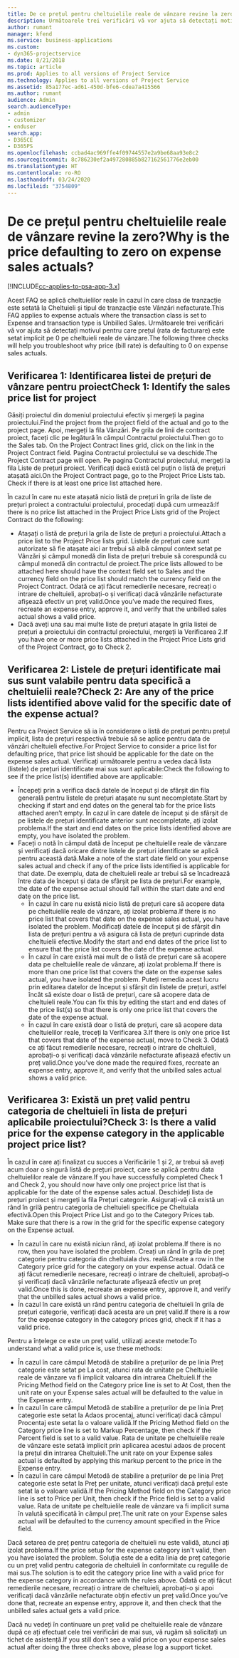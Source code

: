 ```yaml
---
title: De ce prețul pentru cheltuielile reale de vânzare revine la zero?
description: Următoarele trei verificări vă vor ajuta să detectați motivul pentru care prețul este setat implicit pe 0 pe cheltuieli reale de vânzare.
author: rumant
manager: kfend
ms.service: business-applications
ms.custom:
- dyn365-projectservice
ms.date: 8/21/2018
ms.topic: article
ms.prod: Applies to all versions of Project Service
ms.technology: Applies to all versions of Project Service
ms.assetid: 85a177ec-ad61-450d-bfe6-cdea7a415566
ms.author: rumant
audience: Admin
search.audienceType:
- admin
- customizer
- enduser
search.app:
- D365CE
- D365PS
ms.openlocfilehash: ccbad4ac969ffe4f09744557e2a9be68aa93e8c2
ms.sourcegitcommit: 8c786230ef2a497280885b827162561776e2eb00
ms.translationtype: HT
ms.contentlocale: ro-RO
ms.lasthandoff: 03/24/2020
ms.locfileid: "3754809"
---
```

# <a name="why-is-the-price-defaulting-to-zero-on-expense-sales-actuals"></a><span data-ttu-id="32cc2-103">De ce prețul pentru cheltuielile reale de vânzare revine la zero?</span><span class="sxs-lookup"><span data-stu-id="32cc2-103">Why is the price defaulting to zero on expense sales actuals?</span></span>

[!INCLUDE[cc-applies-to-psa-app-3.x](../includes/cc-applies-to-psa-app-3x.md)]

<span data-ttu-id="32cc2-104">Acest FAQ se aplică cheltuielilor reale în cazul în care clasa de tranzacție este setată la Cheltuieli și tipul de tranzacție este Vânzări nefacturate.</span><span class="sxs-lookup"><span data-stu-id="32cc2-104">This FAQ applies to expense actuals where the transaction class is set to Expense and transaction type is Unbilled Sales.</span></span> <span data-ttu-id="32cc2-105">Următoarele trei verificări vă vor ajuta să detectați motivul pentru care prețul (rata de facturare) este setat implicit pe 0 pe cheltuieli reale de vânzare.</span><span class="sxs-lookup"><span data-stu-id="32cc2-105">The following three checks will help you troubleshoot why price (bill rate) is defaulting to 0 on expense sales actuals.</span></span>

## <a name="check-1-identify-the-sales-price-list-for-project"></a><span data-ttu-id="32cc2-106">Verificarea 1: Identificarea listei de prețuri de vânzare pentru proiect</span><span class="sxs-lookup"><span data-stu-id="32cc2-106">Check 1: Identify the sales price list for project</span></span>

<span data-ttu-id="32cc2-107">Găsiți proiectul din domeniul proiectului efectiv și mergeți la pagina proiectului.</span><span class="sxs-lookup"><span data-stu-id="32cc2-107">Find the project from the project field of the actual and go to the project page.</span></span> <span data-ttu-id="32cc2-108">Apoi, mergeți la fila Vânzări. Pe grila de linii de contract proiect, faceți clic pe legătură în câmpul Contractul proiectului.</span><span class="sxs-lookup"><span data-stu-id="32cc2-108">Then go to the Sales tab. On the Project Contract lines grid, click on the link in the Project Contract field.</span></span> <span data-ttu-id="32cc2-109">Pagina Contractul proiectului se va deschide.</span><span class="sxs-lookup"><span data-stu-id="32cc2-109">The Project Contract page will open.</span></span> <span data-ttu-id="32cc2-110">Pe pagina Contractul proiectului, mergeți la fila Liste de prețuri proiect. Verificați dacă există cel puțin o listă de prețuri atașată aici.</span><span class="sxs-lookup"><span data-stu-id="32cc2-110">On the Project Contract page, go to the Project Price Lists tab. Check if there is at least one price list attached here.</span></span>

<span data-ttu-id="32cc2-111">În cazul în care nu este atașată nicio listă de prețuri în grila de liste de prețuri proiect a contractului proiectului, procedați după cum urmează:</span><span class="sxs-lookup"><span data-stu-id="32cc2-111">If there is no price list attached in the Project Price Lists grid of the Project Contract do the following:</span></span>

- <span data-ttu-id="32cc2-112">Atașați o listă de prețuri la grila de liste de prețuri a proiectului.</span><span class="sxs-lookup"><span data-stu-id="32cc2-112">Attach a price list to the Project Price lists grid.</span></span> <span data-ttu-id="32cc2-113">Listele de prețuri care sunt autorizate să fie atașate aici ar trebui să aibă câmpul context setat pe Vânzări și câmpul monedă din lista de prețuri trebuie să corespundă cu câmpul monedă din contractul de proiect.</span><span class="sxs-lookup"><span data-stu-id="32cc2-113">The price lists allowed to be attached here should have the context field set to Sales and the currency field on the price list should match the currency field on the Project Contract.</span></span> <span data-ttu-id="32cc2-114">Odată ce ați făcut remedierile necesare, recreați o intrare de cheltuieli, aprobați-o și verificați dacă vânzările nefacturate afișează efectiv un preț valid.</span><span class="sxs-lookup"><span data-stu-id="32cc2-114">Once you’ve made the required fixes, recreate an expense entry, approve it, and verify that the unbilled sales actual shows a valid price.</span></span>
- <span data-ttu-id="32cc2-115">Dacă aveți una sau mai multe liste de prețuri atașate în grila listei de prețuri a proiectului din contractul proiectului, mergeți la Verificarea 2.</span><span class="sxs-lookup"><span data-stu-id="32cc2-115">If you have one or more price lists attached in the Project Price Lists grid of the Project Contract, go to Check 2.</span></span>

## <a name="check-2-are-any-of-the-price-lists-identified-above-valid-for-the-specific-date-of-the-expense-actual"></a><span data-ttu-id="32cc2-116">Verificarea 2: Listele de prețuri identificate mai sus sunt valabile pentru data specifică a cheltuielii reale?</span><span class="sxs-lookup"><span data-stu-id="32cc2-116">Check 2: Are any of the price lists identified above valid for the specific date of the expense actual?</span></span>

<span data-ttu-id="32cc2-117">Pentru ca Project Service să ia în considerare o listă de prețuri pentru prețul implicit, lista de prețuri respectivă trebuie să se aplice pentru data de vânzări cheltuieli efective.</span><span class="sxs-lookup"><span data-stu-id="32cc2-117">For Project Service to consider a price list for defaulting price, that price list should be applicable for the date on the expense sales actual.</span></span> <span data-ttu-id="32cc2-118">Verificați următoarele pentru a vedea dacă lista (listele) de prețuri identificate mai sus sunt aplicabile:</span><span class="sxs-lookup"><span data-stu-id="32cc2-118">Check the following to see if the price list(s) identified above are applicable:</span></span>

- <span data-ttu-id="32cc2-119">Începeți prin a verifica dacă datele de început și de sfârșit din fila generală pentru listele de prețuri atașate nu sunt necompletate.</span><span class="sxs-lookup"><span data-stu-id="32cc2-119">Start by checking if start and end dates on the general tab for the price lists attached aren’t empty.</span></span> <span data-ttu-id="32cc2-120">În cazul în care datele de început și de sfârșit de pe listele de prețuri identificate anterior sunt necompletate, ați izolat problema.</span><span class="sxs-lookup"><span data-stu-id="32cc2-120">If the start and end dates on the price lists identified above are empty, you have isolated the problem.</span></span> 
- <span data-ttu-id="32cc2-121">Faceți o notă în câmpul dată de început pe cheltuielile reale de vânzare și verificați dacă oricare dintre listele de prețuri identificate se aplică pentru această dată.</span><span class="sxs-lookup"><span data-stu-id="32cc2-121">Make a note of the start date field on your expense sales actual and check if any of the price lists identified is applicable for that date.</span></span> <span data-ttu-id="32cc2-122">De exemplu, data de cheltuieli reale ar trebui să se încadrează între data de început și data de sfârșit pe lista de prețuri.</span><span class="sxs-lookup"><span data-stu-id="32cc2-122">For example, the date of the expense actual should fall within the start date and end date on the price list.</span></span> 
    - <span data-ttu-id="32cc2-123">În cazul în care nu există nicio listă de prețuri care să acopere data pe cheltuielile reale de vânzare, ați izolat problema.</span><span class="sxs-lookup"><span data-stu-id="32cc2-123">If there is no price list that covers that date on the expense sales actual, you have isolated the problem.</span></span> <span data-ttu-id="32cc2-124">Modificați datele de început și de sfârșit din lista de prețuri pentru a vă asigura că lista de prețuri cuprinde data cheltuielii efective.</span><span class="sxs-lookup"><span data-stu-id="32cc2-124">Modify the start and end dates of the price list to ensure that the price list covers the date of the expense actual.</span></span> 
    - <span data-ttu-id="32cc2-125">În cazul în care există mai mult de o listă de prețuri care să acopere data pe cheltuielile reale de vânzare, ați izolat problema.</span><span class="sxs-lookup"><span data-stu-id="32cc2-125">If there is more than one price list that covers the date on the expense sales actual, you have isolated the problem.</span></span> <span data-ttu-id="32cc2-126">Puteți remedia acest lucru prin editarea datelor de început și sfârșit din listele de prețuri, astfel încât să existe doar o listă de prețuri, care să acopere data de cheltuieli reale.</span><span class="sxs-lookup"><span data-stu-id="32cc2-126">You can fix this by editing the start and end dates of the price list(s) so that there is only one price list that covers the date of the expense actual.</span></span> 
    - <span data-ttu-id="32cc2-127">În cazul în care există doar o listă de prețuri, care să acopere data cheltuielilor reale, treceți la Verificarea 3.</span><span class="sxs-lookup"><span data-stu-id="32cc2-127">If there is only one price list that covers that date of the expense actual, move to Check 3.</span></span>
<span data-ttu-id="32cc2-128">Odată ce ați făcut remedierile necesare, recreați o intrare de cheltuieli, aprobați-o și verificați dacă vânzările nefacturate afișează efectiv un preț valid.</span><span class="sxs-lookup"><span data-stu-id="32cc2-128">Once you’ve done made the required fixes, recreate an expense entry, approve it, and verify that the unbilled sales actual shows a valid price.</span></span>

## <a name="check-3-is-there-a-valid-price-for-the-expense-category-in-the-applicable-project-price-list"></a><span data-ttu-id="32cc2-129">Verificarea 3: Există un preț valid pentru categoria de cheltuieli în lista de prețuri aplicabile proiectului?</span><span class="sxs-lookup"><span data-stu-id="32cc2-129">Check 3: Is there a valid price for the expense category in the applicable project price list?</span></span> 

<span data-ttu-id="32cc2-130">În cazul în care ați finalizat cu succes a Verificările 1 și 2, ar trebui să aveți acum doar o singură listă de prețuri proiect, care se aplică pentru data cheltuielilor reale de vânzare.</span><span class="sxs-lookup"><span data-stu-id="32cc2-130">If you have successfully completed Check 1 and Check 2, you should now have only one project price list that is applicable for the date of the expense sales actual.</span></span> <span data-ttu-id="32cc2-131">Deschideți lista de prețuri proiect și mergeți la fila Prețuri categorie. Asigurați-vă că există un rând în grilă pentru categoria de cheltuieli specifice pe Cheltuiala efectivă.</span><span class="sxs-lookup"><span data-stu-id="32cc2-131">Open this Project Price List and go to the Category Prices tab. Make sure that there is a row in the grid for the specific expense category on the Expense actual.</span></span>
 
- <span data-ttu-id="32cc2-132">În cazul în care nu există niciun rând, ați izolat problema.</span><span class="sxs-lookup"><span data-stu-id="32cc2-132">If there is no row, then you have isolated the problem.</span></span> <span data-ttu-id="32cc2-133">Creați un rând în grila de preț categorie pentru categoria din cheltuiala dvs. reală.</span><span class="sxs-lookup"><span data-stu-id="32cc2-133">Create a row in the Category price grid for the category on your expense actual.</span></span> <span data-ttu-id="32cc2-134">Odată ce ați făcut remedierile necesare, recreați o intrare de cheltuieli, aprobați-o și verificați dacă vânzările nefacturate afișează efectiv un preț valid.</span><span class="sxs-lookup"><span data-stu-id="32cc2-134">Once this is done, recreate an expense entry, approve it, and verify that the unbilled sales actual shows a valid price.</span></span> 
- <span data-ttu-id="32cc2-135">În cazul în care există un rând pentru categoria de cheltuieli în grila de prețuri categorie, verificați dacă acesta are un preț valid.</span><span class="sxs-lookup"><span data-stu-id="32cc2-135">If there is a row for the expense category in the category prices grid, check if it has a valid price.</span></span>

<span data-ttu-id="32cc2-136">Pentru a înțelege ce este un preț valid, utilizați aceste metode:</span><span class="sxs-lookup"><span data-stu-id="32cc2-136">To understand what a valid price is, use these methods:</span></span>

- <span data-ttu-id="32cc2-137">În cazul în care câmpul Metodă de stabilire a prețurilor de pe linia Preț categorie este setat pe La cost, atunci rata de unitate pe Cheltuielile reale de vânzare va fi implicit valoarea din intrarea Cheltuieli.</span><span class="sxs-lookup"><span data-stu-id="32cc2-137">If the Pricing Method field on the Category price line is set to At Cost, then the unit rate on your Expense sales actual will be defaulted to the value in the Expense entry.</span></span>
- <span data-ttu-id="32cc2-138">În cazul în care câmpul Metodă de stabilire a prețurilor de pe linia Preț categorie este setat la Adaos procentaj, atunci verificați dacă câmpul Procentaj este setat la o valoare validă.</span><span class="sxs-lookup"><span data-stu-id="32cc2-138">If the Pricing Method field on the Category price line is set to Markup Percentage, then check if the Percent field is set to a valid value.</span></span> <span data-ttu-id="32cc2-139">Rata de unitate pe cheltuielile reale de vânzare este setată implicit prin aplicarea acestui adaos de procent la prețul din intrarea Cheltuieli.</span><span class="sxs-lookup"><span data-stu-id="32cc2-139">The unit rate on your Expense sales actual is defaulted by applying this markup percent to the price in the Expense entry.</span></span>
- <span data-ttu-id="32cc2-140">În cazul în care câmpul Metodă de stabilire a prețurilor de pe linia Preț categorie este setat la Preț per unitate, atunci verificați dacă prețul este setat la o valoare validă.</span><span class="sxs-lookup"><span data-stu-id="32cc2-140">If the Pricing Method field on the Category price line is set to Price per Unit, then check if the Price field is set to a valid value.</span></span> <span data-ttu-id="32cc2-141">Rata de unitate pe cheltuielile reale de vânzare va fi implicit suma în valută specificată în câmpul preț.</span><span class="sxs-lookup"><span data-stu-id="32cc2-141">The unit rate on your Expense sales actual will be defaulted to the currency amount specified in the Price field.</span></span>

<span data-ttu-id="32cc2-142">Dacă setarea de preț pentru categoria de cheltuieli nu este validă, atunci ați izolat problema.</span><span class="sxs-lookup"><span data-stu-id="32cc2-142">If the price setup for the expense category isn't valid, then you have isolated the problem.</span></span> <span data-ttu-id="32cc2-143">Soluția este de a edita linia de preț categorie cu un preț valid pentru categoria de cheltuieli în conformitate cu regulile de mai sus.</span><span class="sxs-lookup"><span data-stu-id="32cc2-143">The solution is to edit the category price line with a valid price for the expense category in accordance with the rules above.</span></span> <span data-ttu-id="32cc2-144">Odată ce ați făcut remedierile necesare, recreați o intrare de cheltuieli, aprobați-o și apoi verificați dacă vânzările nefacturate obțin efectiv un preț valid.</span><span class="sxs-lookup"><span data-stu-id="32cc2-144">Once you’ve done that, recreate an expense entry, approve it, and then check that the unbilled sales actual gets a valid price.</span></span>

<span data-ttu-id="32cc2-145">Dacă nu vedeți în continuare un preț valid pe cheltuielile reale de vânzare după ce ați efectuat cele trei verificări de mai sus, vă rugăm să solicitați un tichet de asistență.</span><span class="sxs-lookup"><span data-stu-id="32cc2-145">If you still don't see a valid price on your expense sales actual after doing the three checks above, please log a support ticket.</span></span>


